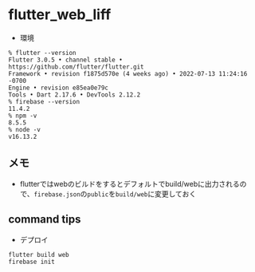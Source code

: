 # flutter_web_liff

- 環境
```
% flutter --version
Flutter 3.0.5 • channel stable • https://github.com/flutter/flutter.git
Framework • revision f1875d570e (4 weeks ago) • 2022-07-13 11:24:16 -0700
Engine • revision e85ea0e79c
Tools • Dart 2.17.6 • DevTools 2.12.2
% firebase --version
11.4.2
% npm -v
8.5.5
% node -v
v16.13.2
```

## メモ
- flutterではwebのビルドをするとデフォルトでbuild/webに出力されるので、`firebase.json`の`public`を`build/web`に変更しておく


## command tips

- デプロイ
```
flutter build web
firebase init
```